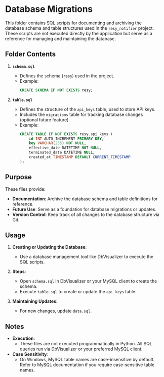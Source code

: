 # Database Migrations

This folder contains SQL scripts for documenting and archiving the database schema and table structures used in the `resy_notifier` project. These scripts are not executed directly by the application but serve as a reference for managing and maintaining the database.

## Folder Contents

1. **`schema.sql`**
    - Defines the schema (`resy`) used in the project.
    - Example:
      ```sql
      CREATE SCHEMA IF NOT EXISTS resy;
      ```

2. **`table.sql`**
    - Defines the structure of the `api_keys` table, used to store API keys.
    - Includes the `migrations` table for tracking database changes (optional future feature).
    - Example:
      ```sql
      CREATE TABLE IF NOT EXISTS resy.api_keys (
          id INT AUTO_INCREMENT PRIMARY KEY,
          key VARCHAR(255) NOT NULL,
          effective_date DATETIME NOT NULL,
          terminated_date DATETIME NULL,
          created_at TIMESTAMP DEFAULT CURRENT_TIMESTAMP
      );
      ```

## Purpose

These files provide:
- **Documentation**: Archive the database schema and table definitions for reference.
- **Future Use**: Serve as a foundation for database migrations or updates.
- **Version Control**: Keep track of all changes to the database structure via Git.

## Usage

1. **Creating or Updating the Database**:
    - Use a database management tool like DbVisualizer to execute the SQL scripts.

2. **Steps**:
    - Open `schema.sql` in DbVisualizer or your MySQL client to create the schema.
    - Execute `table.sql` to create or update the `api_keys` table.

3. **Maintaining Updates**:
    - For new changes, update `data.sql`.

## Notes

- **Execution**:
    - These files are not executed programmatically in Python. All SQL queries run via DbVisualizer or your preferred MySQL client.
- **Case Sensitivity**:
    - On Windows, MySQL table names are case-insensitive by default. Refer to MySQL documentation if you require case-sensitive table names.
